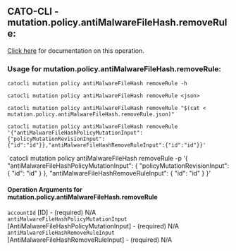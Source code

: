 
## CATO-CLI - mutation.policy.antiMalwareFileHash.removeRule:
[Click here](https://api.catonetworks.com/documentation/#mutation-mutation.policy.antiMalwareFileHash.removeRule) for documentation on this operation.

### Usage for mutation.policy.antiMalwareFileHash.removeRule:

`catocli mutation policy antiMalwareFileHash removeRule -h`

`catocli mutation policy antiMalwareFileHash removeRule <json>`

`catocli mutation policy antiMalwareFileHash removeRule "$(cat < mutation.policy.antiMalwareFileHash.removeRule.json)"`

`catocli mutation policy antiMalwareFileHash removeRule '{"antiMalwareFileHashPolicyMutationInput":{"policyMutationRevisionInput":{"id":"id"}},"antiMalwareFileHashRemoveRuleInput":{"id":"id"}}'`

`catocli mutation policy antiMalwareFileHash removeRule -p '{
    "antiMalwareFileHashPolicyMutationInput": {
        "policyMutationRevisionInput": {
            "id": "id"
        }
    },
    "antiMalwareFileHashRemoveRuleInput": {
        "id": "id"
    }
}'


#### Operation Arguments for mutation.policy.antiMalwareFileHash.removeRule ####

`accountId` [ID] - (required) N/A    
`antiMalwareFileHashPolicyMutationInput` [AntiMalwareFileHashPolicyMutationInput] - (required) N/A    
`antiMalwareFileHashRemoveRuleInput` [AntiMalwareFileHashRemoveRuleInput] - (required) N/A    
